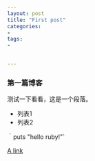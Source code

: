 ```yaml
---
layout: post
title: "First post"
categories:
- 
tags:
- 


---
```


### 第一篇博客

测试一下看看，这是一个段落。

* 列表1
* 列表2

｀puts "hello ruby!"`

[A link](http://yltian.github.io)

